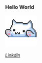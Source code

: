 <h3>Hello World</h3>

<img src="https://github.com/Brehcore/presentation/blob/main/cattyping.gif?raw=true" alt="cattyping" width="100" heitgh="90">

*[LinkdIn](https://www.linkedin.com/in/brenasoares/)*
